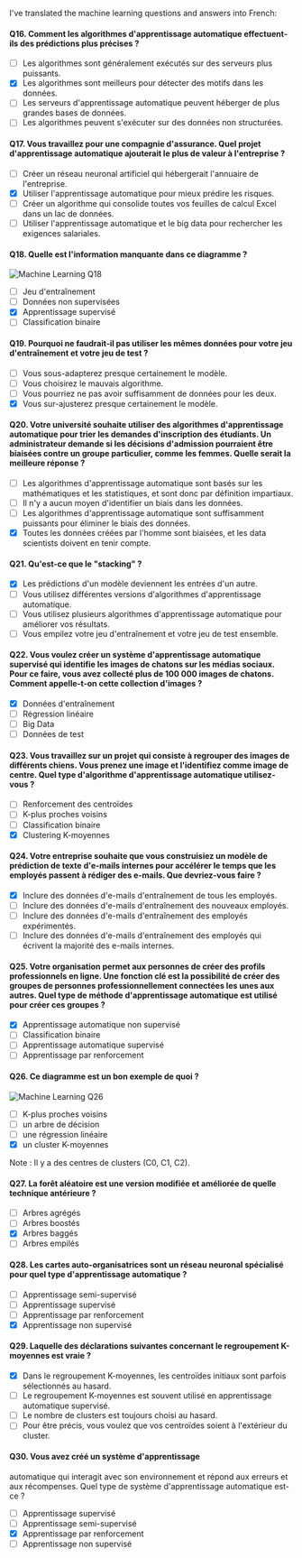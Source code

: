 I've translated the machine learning questions and answers into French:

#### Q16. Comment les algorithmes d'apprentissage automatique effectuent-ils des prédictions plus précises ?

- [ ] Les algorithmes sont généralement exécutés sur des serveurs plus puissants.
- [x] Les algorithmes sont meilleurs pour détecter des motifs dans les données.
- [ ] Les serveurs d'apprentissage automatique peuvent héberger de plus grandes bases de données.
- [ ] Les algorithmes peuvent s'exécuter sur des données non structurées.

#### Q17. Vous travaillez pour une compagnie d'assurance. Quel projet d'apprentissage automatique ajouterait le plus de valeur à l'entreprise ?

- [ ] Créer un réseau neuronal artificiel qui hébergerait l'annuaire de l'entreprise.
- [x] Utiliser l'apprentissage automatique pour mieux prédire les risques.
- [ ] Créer un algorithme qui consolide toutes vos feuilles de calcul Excel dans un lac de données.
- [ ] Utiliser l'apprentissage automatique et le big data pour rechercher les exigences salariales.

#### Q18. Quelle est l'information manquante dans ce diagramme ?

![Machine Learning Q18](images/machine-learning_Q18.jpg)

- [ ] Jeu d'entraînement
- [ ] Données non supervisées
- [x] Apprentissage supervisé
- [ ] Classification binaire

#### Q19. Pourquoi ne faudrait-il pas utiliser les mêmes données pour votre jeu d'entraînement et votre jeu de test ?

- [ ] Vous sous-adapterez presque certainement le modèle.
- [ ] Vous choisirez le mauvais algorithme.
- [ ] Vous pourriez ne pas avoir suffisamment de données pour les deux.
- [x] Vous sur-ajusterez presque certainement le modèle.

#### Q20. Votre université souhaite utiliser des algorithmes d'apprentissage automatique pour trier les demandes d'inscription des étudiants. Un administrateur demande si les décisions d'admission pourraient être biaisées contre un groupe particulier, comme les femmes. Quelle serait la meilleure réponse ?

- [ ] Les algorithmes d'apprentissage automatique sont basés sur les mathématiques et les statistiques, et sont donc par définition impartiaux.
- [ ] Il n'y a aucun moyen d'identifier un biais dans les données.
- [ ] Les algorithmes d'apprentissage automatique sont suffisamment puissants pour éliminer le biais des données.
- [x] Toutes les données créées par l'homme sont biaisées, et les data scientists doivent en tenir compte.

#### Q21. Qu'est-ce que le "stacking" ?

- [x] Les prédictions d'un modèle deviennent les entrées d'un autre.
- [ ] Vous utilisez différentes versions d'algorithmes d'apprentissage automatique.
- [ ] Vous utilisez plusieurs algorithmes d'apprentissage automatique pour améliorer vos résultats.
- [ ] Vous empilez votre jeu d'entraînement et votre jeu de test ensemble.

#### Q22. Vous voulez créer un système d'apprentissage automatique supervisé qui identifie les images de chatons sur les médias sociaux. Pour ce faire, vous avez collecté plus de 100 000 images de chatons. Comment appelle-t-on cette collection d'images ?

- [x] Données d'entraînement
- [ ] Régression linéaire
- [ ] Big Data
- [ ] Données de test

#### Q23. Vous travaillez sur un projet qui consiste à regrouper des images de différents chiens. Vous prenez une image et l'identifiez comme image de centre. Quel type d'algorithme d'apprentissage automatique utilisez-vous ?

- [ ] Renforcement des centroïdes
- [ ] K-plus proches voisins
- [ ] Classification binaire
- [x] Clustering K-moyennes

#### Q24. Votre entreprise souhaite que vous construisiez un modèle de prédiction de texte d'e-mails internes pour accélérer le temps que les employés passent à rédiger des e-mails. Que devriez-vous faire ?

- [x] Inclure des données d'e-mails d'entraînement de tous les employés.
- [ ] Inclure des données d'e-mails d'entraînement des nouveaux employés.
- [ ] Inclure des données d'e-mails d'entraînement des employés expérimentés.
- [ ] Inclure des données d'e-mails d'entraînement des employés qui écrivent la majorité des e-mails internes.

#### Q25. Votre organisation permet aux personnes de créer des profils professionnels en ligne. Une fonction clé est la possibilité de créer des groupes de personnes professionnellement connectées les unes aux autres. Quel type de méthode d'apprentissage automatique est utilisé pour créer ces groupes ?

- [x] Apprentissage automatique non supervisé
- [ ] Classification binaire
- [ ] Apprentissage automatique supervisé
- [ ] Apprentissage par renforcement

#### Q26. Ce diagramme est un bon exemple de quoi ?

![Machine Learning Q26](images/machine-learning_Q26.jpg)

- [ ] K-plus proches voisins
- [ ] un arbre de décision
- [ ] une régression linéaire
- [x] un cluster K-moyennes

Note : Il y a des centres de clusters (C0, C1, C2).

#### Q27. La forêt aléatoire est une version modifiée et améliorée de quelle technique antérieure ?

- [ ] Arbres agrégés
- [ ] Arbres boostés
- [x] Arbres baggés
- [ ] Arbres empilés

#### Q28. Les cartes auto-organisatrices sont un réseau neuronal spécialisé pour quel type d'apprentissage automatique ?

- [ ] Apprentissage semi-supervisé
- [ ] Apprentissage supervisé
- [ ] Apprentissage par renforcement
- [x] Apprentissage non supervisé

#### Q29. Laquelle des déclarations suivantes concernant le regroupement K-moyennes est vraie ?

- [x] Dans le regroupement K-moyennes, les centroïdes initiaux sont parfois sélectionnés au hasard.
- [ ] Le regroupement K-moyennes est souvent utilisé en apprentissage automatique supervisé.
- [ ] Le nombre de clusters est toujours choisi au hasard.
- [ ] Pour être précis, vous voulez que vos centroïdes soient à l'extérieur du cluster.

#### Q30. Vous avez créé un système d'apprentissage

automatique qui interagit avec son environnement et répond aux erreurs et aux récompenses. Quel type de système d'apprentissage automatique est-ce ?

- [ ] Apprentissage supervisé
- [ ] Apprentissage semi-supervisé
- [x] Apprentissage par renforcement
- [ ] Apprentissage non supervisé
